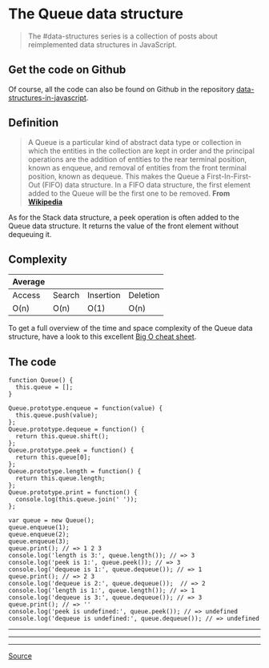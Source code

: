 # The Queue data structure

> The #data-structures series is a collection of posts about reimplemented data structures in JavaScript.

## Get the code on Github

Of course, all the code can also be found on Github in the repository [data-structures-in-javascript](https://github.com/benoitvallon/computer-science-in-javascript/tree/master/data-structures-in-javascript).

## Definition

> A Queue is a particular kind of abstract data type or collection in which the entities in the collection are kept in order and the principal operations are the addition of entities to the rear terminal position, known as enqueue, and removal of entities from the front terminal position, known as dequeue. This makes the Queue a First-In-First-Out (FIFO) data structure. In a FIFO data structure, the first element added to the Queue will be the first one to be removed. **From** [**Wikipedia**](https://en.wikipedia.org/wiki/Queue\_\(abstract\_data\_type\))

As for the Stack data structure, a peek operation is often added to the Queue data structure. It returns the value of the front element without dequeuing it.

## Complexity

| Average |        |           |          |
| ------- | ------ | --------- | -------- |
| Access  | Search | Insertion | Deletion |
| O(n)    | O(n)   | O(1)      | O(n)     |

To get a full overview of the time and space complexity of the Queue data structure, have a look to this excellent [Big O cheat sheet](http://bigocheatsheet.com).

## The code

```
function Queue() {
  this.queue = [];
}

Queue.prototype.enqueue = function(value) {
  this.queue.push(value);
};
Queue.prototype.dequeue = function() {
  return this.queue.shift();
};
Queue.prototype.peek = function() {
  return this.queue[0];
};
Queue.prototype.length = function() {
  return this.queue.length;
};
Queue.prototype.print = function() {
  console.log(this.queue.join(' '));
};

var queue = new Queue();
queue.enqueue(1);
queue.enqueue(2);
queue.enqueue(3);
queue.print(); // => 1 2 3
console.log('length is 3:', queue.length()); // => 3
console.log('peek is 1:', queue.peek()); // => 3
console.log('dequeue is 1:', queue.dequeue()); // => 1
queue.print(); // => 2 3
console.log('dequeue is 2:', queue.dequeue());  // => 2
console.log('length is 1:', queue.length()); // => 1
console.log('dequeue is 3:', queue.dequeue()); // => 3
queue.print(); // => ''
console.log('peek is undefined:', queue.peek()); // => undefined
console.log('dequeue is undefined:', queue.dequeue()); // => undefined
```

***

***

***

[Source](http://blog.benoitvallon.com/data-structures-in-javascript/the-queue-data-structure/)
